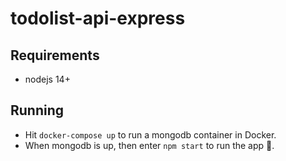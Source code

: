 # todolist-api-express

## Requirements
* nodejs 14+

## Running
* Hit `docker-compose up` to run a mongodb container in Docker. 
* When mongodb is up, then enter `npm start` to run the app 🎉.
